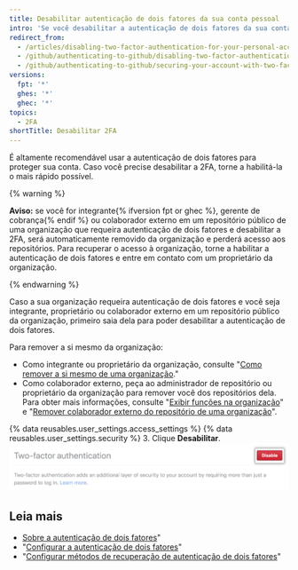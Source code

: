 ```yaml
---
title: Desabilitar autenticação de dois fatores da sua conta pessoal
intro: 'Se você desabilitar a autenticação de dois fatores da sua conta pessoal, poderá perder o acesso às organizações a que pertence.'
redirect_from:
  - /articles/disabling-two-factor-authentication-for-your-personal-account
  - /github/authenticating-to-github/disabling-two-factor-authentication-for-your-personal-account
  - /github/authenticating-to-github/securing-your-account-with-two-factor-authentication-2fa/disabling-two-factor-authentication-for-your-personal-account
versions:
  fpt: '*'
  ghes: '*'
  ghec: '*'
topics:
  - 2FA
shortTitle: Desabilitar 2FA
---
```


É altamente recomendável usar a autenticação de dois fatores para proteger sua conta. Caso você precise desabilitar a 2FA, torne a habilitá-la o mais rápido possível.

{% warning %}

**Aviso:** se você for integrante{% ifversion fpt or ghec %}, gerente de cobrança{% endif %} ou colaborador externo em um repositório público de uma organização que requeira autenticação de dois fatores e desabilitar a 2FA, será automaticamente removido da organização e perderá acesso aos repositórios. Para recuperar o acesso à organização, torne a habilitar a autenticação de dois fatores e entre em contato com um proprietário da organização.

{% endwarning %}

Caso a sua organização requeira autenticação de dois fatores e você seja integrante, proprietário ou colaborador externo em um repositório público da organização, primeiro saia dela para poder desabilitar a autenticação de dois fatores.

Para remover a si mesmo da organização:
 - Como integrante ou proprietário da organização, consulte "[Como remover a si mesmo de uma organização](/articles/removing-yourself-from-an-organization/)."
 - Como colaborador externo, peça ao administrador de repositório ou proprietário da organização para remover você dos repositórios dela. Para obter mais informações, consulte "[Exibir funções na organização](/articles/viewing-people-s-roles-in-an-organization)" e "[Remover colaborador externo do repositório de uma organização](/articles/removing-an-outside-collaborator-from-an-organization-repository/)".

{% data reusables.user_settings.access_settings %}
{% data reusables.user_settings.security %}
3. Clique **Desabilitar**. ![Botão Disable two-factor authentication (Desabilitar autenticação de dois fatores)](/assets/images/help/2fa/disable-two-factor-authentication.png)

## Leia mais

- [Sobre a autenticação de dois fatores](/articles/about-two-factor-authentication)"
- "[Configurar a autenticação de dois fatores](/articles/configuring-two-factor-authentication)"
- "[Configurar métodos de recuperação de autenticação de dois fatores](/articles/configuring-two-factor-authentication-recovery-methods)"
